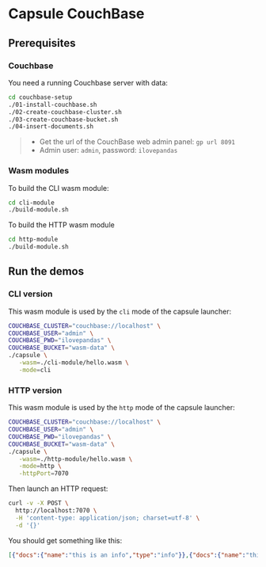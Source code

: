 # Capsule CouchBase

## Prerequisites

### Couchbase

You need a running Couchbase server with data:
```bash
cd couchbase-setup
./01-install-couchbase.sh
./02-create-couchbase-cluster.sh
./03-create-couchbase-bucket.sh
./04-insert-documents.sh
```

> - Get the url of the CouchBase web admin panel: `gp url 8091`
> - Admin user: `admin`, password: `ilovepandas`

### Wasm modules

To build the CLI wasm module:
```bash
cd cli-module
./build-module.sh
```

To build the HTTP wasm module
```bash
cd http-module
./build-module.sh
```

## Run the demos

### CLI version

This wasm module is used by the `cli` mode of the capsule launcher:

```bash
COUCHBASE_CLUSTER="couchbase://localhost" \
COUCHBASE_USER="admin" \
COUCHBASE_PWD="ilovepandas" \
COUCHBASE_BUCKET="wasm-data" \
./capsule \
   -wasm=./cli-module/hello.wasm \
   -mode=cli
```

### HTTP version

This wasm module is used by the `http` mode of the capsule launcher:
```bash
COUCHBASE_CLUSTER="couchbase://localhost" \
COUCHBASE_USER="admin" \
COUCHBASE_PWD="ilovepandas" \
COUCHBASE_BUCKET="wasm-data" \
./capsule \
   -wasm=./http-module/hello.wasm \
   -mode=http \
   -httpPort=7070
```

Then launch an HTTP request:
```bash
curl -v -X POST \
  http://localhost:7070 \
  -H 'content-type: application/json; charset=utf-8' \
  -d '{}'
```
You should get something like this:
```json
[{"docs":{"name":"this is an info","type":"info"}},{"docs":{"name":"this is another info","type":"info"}},{"docs":{"name":"👋 hello world 🌍","type":"message"}},{"docs":{"name":"👋 greetings 🎉","type":"message"}}]
```


